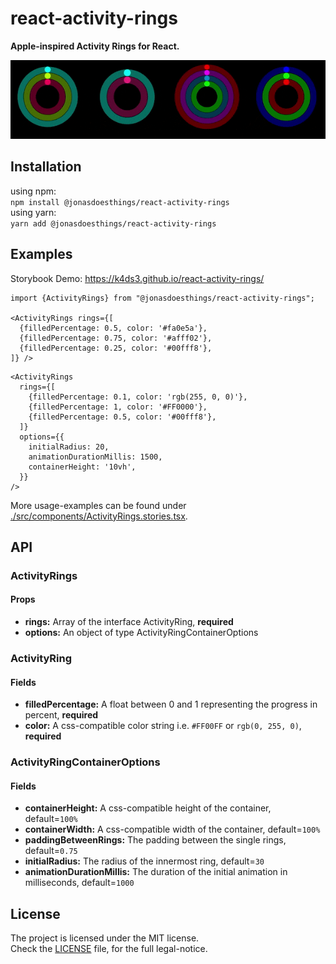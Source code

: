 # react-activity-rings
**Apple-inspired Activity Rings for React.**  

![demo banner gif](.assets/activityrings_banner.gif)

## Installation
using npm:  
`npm install @jonasdoesthings/react-activity-rings`  
using yarn:  
`yarn add @jonasdoesthings/react-activity-rings`  

## Examples
Storybook Demo: https://k4ds3.github.io/react-activity-rings/

```tsx
import {ActivityRings} from "@jonasdoesthings/react-activity-rings";

<ActivityRings rings={[
  {filledPercentage: 0.5, color: '#fa0e5a'},
  {filledPercentage: 0.75, color: '#afff02'},
  {filledPercentage: 0.25, color: '#00fff8'},
]} />
```
```tsx
<ActivityRings 
  rings={[
    {filledPercentage: 0.1, color: 'rgb(255, 0, 0)'},
    {filledPercentage: 1, color: '#FF0000'},
    {filledPercentage: 0.5, color: '#00fff8'},
  ]} 
  options={{
    initialRadius: 20,
    animationDurationMillis: 1500,
    containerHeight: '10vh',
  }} 
/>
```

More usage-examples can be found under [./src/components/ActivityRings.stories.tsx](./src/components/ActivityRings.stories.tsx).

## API
### ActivityRings
#### Props
* **rings:** Array of the interface ActivityRing, **required**
* **options:** An object of type ActivityRingContainerOptions

### ActivityRing
#### Fields
* **filledPercentage:** A float between 0 and 1 representing the progress in percent, **required**
* **color:** A css-compatible color string i.e. `#FF00FF` or `rgb(0, 255, 0)`, **required**

### ActivityRingContainerOptions
#### Fields
* **containerHeight:** A css-compatible height of the container, default=`100%`
* **containerWidth:** A css-compatible width of the container, default=`100%`
* **paddingBetweenRings:** The padding between the single rings, default=`0.75`
* **initialRadius:** The radius of the innermost ring, default=`30`
* **animationDurationMillis:** The duration of the initial animation in milliseconds, default=`1000`

## License
The project is licensed under the MIT license.    
Check the [LICENSE](./LICENSE) file, for the full legal-notice.
